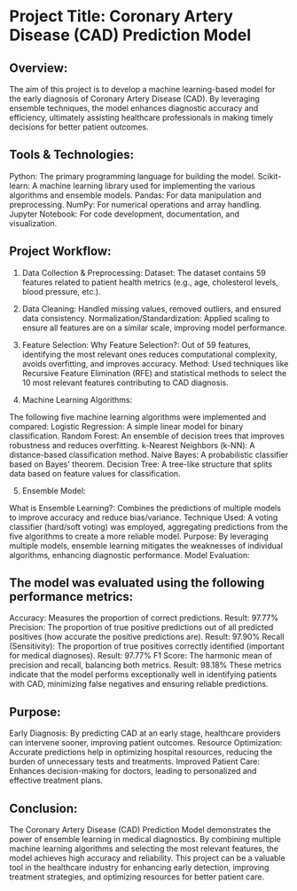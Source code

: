 

# Project Title: Coronary Artery Disease (CAD) Prediction Model


## Overview:
The aim of this project is to develop a machine learning-based model for the early diagnosis of Coronary Artery Disease (CAD). By leveraging ensemble techniques, the model enhances diagnostic accuracy and efficiency, ultimately assisting healthcare professionals in making timely decisions for better patient outcomes.


## Tools & Technologies:
Python: The primary programming language for building the model.
Scikit-learn: A machine learning library used for implementing the various algorithms and ensemble models.
Pandas: For data manipulation and preprocessing.
NumPy: For numerical operations and array handling.
Jupyter Notebook: For code development, documentation, and visualization.


## Project Workflow:

1. Data Collection & Preprocessing:
Dataset: The dataset contains 59 features related to patient health metrics (e.g., age, cholesterol levels, blood pressure, etc.).

2. Data Cleaning: Handled missing values, removed outliers, and ensured data consistency.
Normalization/Standardization: Applied scaling to ensure all features are on a similar scale, improving model performance.

3. Feature Selection:
Why Feature Selection?: Out of 59 features, identifying the most relevant ones reduces computational complexity, avoids overfitting, and improves accuracy.
Method: Used techniques like Recursive Feature Elimination (RFE) and statistical methods to select the 10 most relevant features contributing to CAD diagnosis.

4. Machine Learning Algorithms:

The following five machine learning algorithms were implemented and compared:
Logistic Regression: A simple linear model for binary classification.
Random Forest: An ensemble of decision trees that improves robustness and reduces overfitting.
k-Nearest Neighbors (k-NN): A distance-based classification method.
Naive Bayes: A probabilistic classifier based on Bayes' theorem.
Decision Tree: A tree-like structure that splits data based on feature values for classification.

5. Ensemble Model:
   
What is Ensemble Learning?: Combines the predictions of multiple models to improve accuracy and reduce bias/variance.
Technique Used: A voting classifier (hard/soft voting) was employed, aggregating predictions from the five algorithms to create a more reliable model.
Purpose: By leveraging multiple models, ensemble learning mitigates the weaknesses of individual algorithms, enhancing diagnostic performance.
Model Evaluation:

## The model was evaluated using the following performance metrics:

Accuracy: Measures the proportion of correct predictions.
Result: 97.77%
Precision: The proportion of true positive predictions out of all predicted positives (how accurate the positive predictions are).
Result: 97.90%
Recall (Sensitivity): The proportion of true positives correctly identified (important for medical diagnoses).
Result: 97.77%
F1 Score: The harmonic mean of precision and recall, balancing both metrics.
Result: 98.18%
These metrics indicate that the model performs exceptionally well in identifying patients with CAD, minimizing false negatives and ensuring reliable predictions.

## Purpose:
Early Diagnosis: By predicting CAD at an early stage, healthcare providers can intervene sooner, improving patient outcomes.
Resource Optimization: Accurate predictions help in optimizing hospital resources, reducing the burden of unnecessary tests and treatments.
Improved Patient Care: Enhances decision-making for doctors, leading to personalized and effective treatment plans.


## Conclusion:
The Coronary Artery Disease (CAD) Prediction Model demonstrates the power of ensemble learning in medical diagnostics. By combining multiple machine learning algorithms and selecting the most relevant features, the model achieves high accuracy and reliability. This project can be a valuable tool in the healthcare industry for enhancing early detection, improving treatment strategies, and optimizing resources for better patient care.







